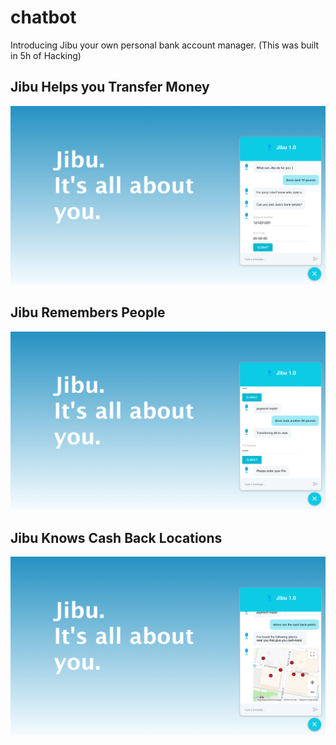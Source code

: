 # chatbot
Introducing Jibu your own personal bank account manager. (This was built in 5h of Hacking)

## Jibu Helps you Transfer Money
![alt text](https://github.com/shashwatdalal/chatbot/blob/master/images/Screen%20Shot%202018-10-21%20at%2021.10.17.png)

## Jibu Remembers People
![alt text](https://github.com/shashwatdalal/chatbot/blob/master/images/Screen%20Shot%202018-10-21%20at%2021.10.27.png)

## Jibu Knows Cash Back Locations
![alt text](https://github.com/shashwatdalal/chatbot/blob/master/images/Screen%20Shot%202018-10-21%20at%2021.08.19.png)

